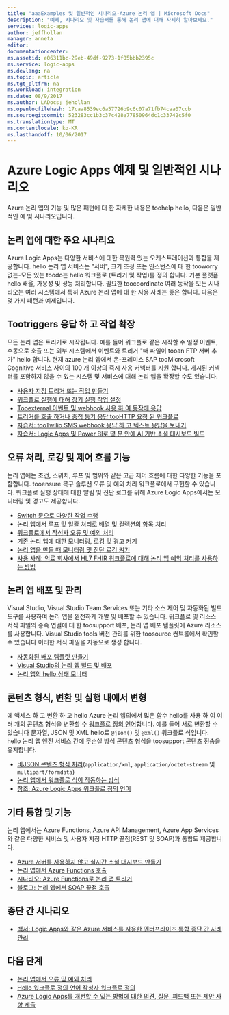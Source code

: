 ```yaml
---
title: "aaaExamples 및 일반적인 시나리오-Azure 논리 앱 | Microsoft Docs"
description: "예제, 시나리오 및 자습서를 통해 논리 앱에 대해 자세히 알아보세요."
services: logic-apps
author: jeffhollan
manager: anneta
editor: 
documentationcenter: 
ms.assetid: e06311bc-29eb-49df-9273-1f05bbb2395c
ms.service: logic-apps
ms.devlang: na
ms.topic: article
ms.tgt_pltfrm: na
ms.workload: integration
ms.date: 08/9/2017
ms.author: LADocs; jehollan
ms.openlocfilehash: 17caa8539ec6a57726b9c6c07a71fb74caa07ccb
ms.sourcegitcommit: 523283cc1b3c37c428e77850964dc1c33742c5f0
ms.translationtype: MT
ms.contentlocale: ko-KR
ms.lasthandoff: 10/06/2017
---
```

# <a name="examples-and-common-scenarios-for-azure-logic-apps"></a>Azure Logic Apps 예제 및 일반적인 시나리오

Azure 논리 앱의 기능 및 많은 패턴에 대 한 자세한 내용은 toohelp hello, 다음은 일반적인 예 및 시나리오입니다.

## <a name="key-scenarios-for-logic-apps"></a>논리 앱에 대한 주요 시나리요

Azure Logic Apps는 다양한 서비스에 대한 복원력 있는 오케스트레이션과 통합을 제공합니다. hello 논리 앱 서비스는 "서버", 크기 조정 또는 인스턴스에 대 한 tooworry 없는-모든 있는 toodo는 hello 워크플로 (트리거 및 작업)를 정의 합니다. 기본 플랫폼 hello 배율, 가용성 및 성능 처리합니다. 필요한 toocoordinate 여러 동작을 모든 시나리오는 여러 시스템에서 특히 Azure 논리 앱에 대 한 사용 사례는 좋은 합니다. 다음은 몇 가지 패턴과 예제입니다.

## <a name="respond-tootriggers-and-extend-actions"></a>Tootriggers 응답 하 고 작업 확장

모든 논리 앱은 트리거로 시작됩니다. 예를 들어 워크플로 같은 시작할 수 일정 이벤트, 수동으로 호출 또는 외부 시스템에서 이벤트와 트리거 "때 파일이 tooan FTP 서버 추가" hello 합니다. 현재 azure 논리 앱에서 온-프레미스 SAP tooMicrosoft Cognitive 서비스 사이의 100 개 이상의 즉시 사용 커넥터를 지원 합니다. 게시된 커넥터를 포함하지 않을 수 있는 시스템 및 서비스에 대해 논리 앱을 확장할 수도 있습니다.

* [사용자 지정 트리거 또는 작업 만들기](../logic-apps/logic-apps-create-api-app.md)
* [워크플로 실행에 대해 장기 실행 작업 설정](../logic-apps/logic-apps-create-api-app.md)
* [Tooexternal 이벤트 및 webhook 사용 하 여 동작에 응답](../logic-apps/logic-apps-create-api-app.md)
* [트리거를 호출 하거나 중첩 동기 응답 tooHTTP 요청 된 워크플로](../logic-apps/logic-apps-http-endpoint.md)
* [자습서: tooTwilio SMS webhook 응답 하 고 텍스트 응답을 보내기](https://channel9.msdn.com/Blogs/Windows-Azure/Azure-Logic-Apps-Walkthrough-Webhook-Functions-and-an-SMS-Bot)
* [자습서: Logic Apps 및 Power BI로 몇 분 안에 AI 기반 소셜 대시보드 빌드](http://aka.ms/logicappsdemo)

## <a name="error-handling-logging-and-control-flow-capabilities"></a>오류 처리, 로깅 및 제어 흐름 기능

논리 앱에는 조건, 스위치, 루프 및 범위와 같은 고급 제어 흐름에 대한 다양한 기능을 포함합니다. tooensure 복구 솔루션 오류 및 예외 처리 워크플로에서 구현할 수 있습니다. 워크플로 실행 상태에 대한 알림 및 진단 로그를 위해 Azure Logic Apps에서는 모니터링 및 경고도 제공합니다.

* [Switch 문으로 다양한 작업 수행](../logic-apps/logic-apps-switch-case.md)
* [논리 앱에서 루프 및 일괄 처리로 배열 및 컬렉션의 항목 처리](../logic-apps/logic-apps-loops-and-scopes.md)
* [워크플로에서 작성자 오류 및 예외 처리](../logic-apps/logic-apps-exception-handling.md)
* [기존 논리 앱에 대한 모니터링, 로깅 및 경고 켜기](../logic-apps/logic-apps-monitor-your-logic-apps.md)
* [논리 앱을 만들 때 모니터링 및 진단 로깅 켜기](../logic-apps/logic-apps-monitor-your-logic-apps-oms.md)
* [사용 사례: 의료 회사에서 HL7 FHIR 워크플로에 대해 논리 앱 예외 처리를 사용하는 방법](../logic-apps/logic-apps-scenario-error-and-exception-handling.md)

## <a name="deploy-and-manage-logic-apps"></a>논리 앱 배포 및 관리

Visual Studio, Visual Studio Team Services 또는 기타 소스 제어 및 자동화된 빌드 도구를 사용하여 논리 앱을 완전하게 개발 및 배포할 수 있습니다. 워크플로 및 리소스 서식 파일의 종속 연결에 대 한 toosupport 배포, 논리 앱 배포 템플릿에 Azure 리소스를 사용합니다. Visual Studio tools 버전 관리를 위한 toosource 컨트롤에서 확인할 수 있습니다 이러한 서식 파일을 자동으로 생성 합니다.

* [자동화된 배포 템플릿 만들기](../logic-apps/logic-apps-create-deploy-template.md)
* [Visual Studio의 논리 앱 빌드 및 배포](../logic-apps/logic-apps-deploy-from-vs.md)
* [논리 앱의 hello 상태 모니터](../logic-apps/logic-apps-monitor-your-logic-apps.md)

## <a name="content-types-conversions-and-transformations-within-a-run"></a>콘텐츠 형식, 변환 및 실행 내에서 변형

에 액세스 하 고 변환 하 고 hello Azure 논리 앱의에서 많은 함수 hello를 사용 하 여 여러 개의 콘텐츠 형식을 변환할 수 [워크플로 정의 언어](http://aka.ms/logicappsdocs)합니다. 예를 들어 서로 변환할 수 있습니다 문자열, JSON 및 XML hello로 `@json()` 및 `@xml()` 워크플로 식입니다. hello 논리 앱 엔진 서비스 간에 무손실 방식 콘텐츠 형식을 toosupport 콘텐츠 전송을 유지합니다.

* [비JSON 콘텐츠 형식 처리](../logic-apps/logic-apps-content-type.md)(`application/xml`, `application/octet-stream` 및 `multipart/formdata`)
* [논리 앱에서 워크플로 식이 작동하는 방식](../logic-apps/logic-apps-author-definitions.md)
* [참조: Azure Logic Apps 워크플로 정의 언어](http://aka.ms/logicappsdocs)

## <a name="other-integrations-and-capabilities"></a>기타 통합 및 기능

논리 앱에서는 Azure Functions, Azure API Management, Azure App Services와 같은 다양한 서비스 및 사용자 지정 HTTP 끝점(REST 및 SOAP)과 통합도 제공합니다.

* [Azure 서버를 사용하지 않고 실시간 소셜 대시보드 만들기](../logic-apps/logic-apps-scenario-social-serverless.md)
* [논리 앱에서 Azure Functions 호출](../logic-apps/logic-apps-azure-functions.md)
* [시나리오: Azure Functions로 논리 앱 트리거](../logic-apps/logic-apps-scenario-function-sb-trigger.md)
* [블로그: 논리 앱에서 SOAP 끝점 호출](https://blogs.msdn.microsoft.com/logicapps/2016/04/07/using-soap-services-with-logic-apps/)

## <a name="end-to-end-scenarios"></a>종단 간 시나리오

* [백서: Logic Apps와 같은 Azure 서비스를 사용한 엔터프라이즈 통합 종단 간 사례 관리](https://aka.ms/enterprise-integration-e2e-case-management-utilities-logic-apps)

## <a name="next-steps"></a>다음 단계

- [논리 앱에서 오류 및 예외 처리](../logic-apps/logic-apps-exception-handling.md)
- [Hello 워크플로 정의 언어 작성자 워크플로 정의](../logic-apps/logic-apps-author-definitions.md)
- [Azure Logic Apps를 개선할 수 있는 방법에 대한 의견, 질문, 피드백 또는 제안 사항 제출](https://feedback.azure.com/forums/287593-logic-apps)